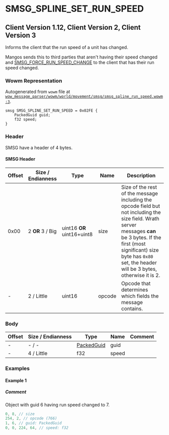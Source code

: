 # SMSG_SPLINE_SET_RUN_SPEED

## Client Version 1.12, Client Version 2, Client Version 3

Informs the client that the run speed of a unit has changed.

Mangos sends this to third parties that aren't having their speed changed and [SMSG_FORCE_RUN_SPEED_CHANGE](./smsg_force_run_speed_change.md) to the client that has their run speed changed.

### Wowm Representation

Autogenerated from `wowm` file at [`wow_message_parser/wowm/world/movement/smsg/smsg_spline_run_speed.wowm:3`](https://github.com/gtker/wow_messages/tree/main/wow_message_parser/wowm/world/movement/smsg/smsg_spline_run_speed.wowm#L3).
```rust,ignore
smsg SMSG_SPLINE_SET_RUN_SPEED = 0x02FE {
    PackedGuid guid;
    f32 speed;
}
```
### Header

SMSG have a header of 4 bytes.

#### SMSG Header

| Offset | Size / Endianness | Type   | Name   | Description |
| ------ | ----------------- | ------ | ------ | ----------- |
| 0x00   | 2 **OR** 3 / Big           | uint16 **OR** uint16+uint8 | size | Size of the rest of the message including the opcode field but not including the size field. Wrath server messages **can** be 3 bytes. If the first (most significant) size byte has `0x80` set, the header will be 3 bytes, otherwise it is 2.|
| -      | 2 / Little| uint16 | opcode | Opcode that determines which fields the message contains. |

### Body

| Offset | Size / Endianness | Type | Name | Comment |
| ------ | ----------------- | ---- | ---- | ------- |
| - | - / - | [PackedGuid](../types/packed-guid.md) | guid |  |
| - | 4 / Little | f32 | speed |  |

### Examples

#### Example 1

##### Comment

Object with guid 6 having run speed changed to 7.

```c
0, 8, // size
254, 2, // opcode (766)
1, 6, // guid: PackedGuid
0, 0, 224, 64, // speed: f32
```
